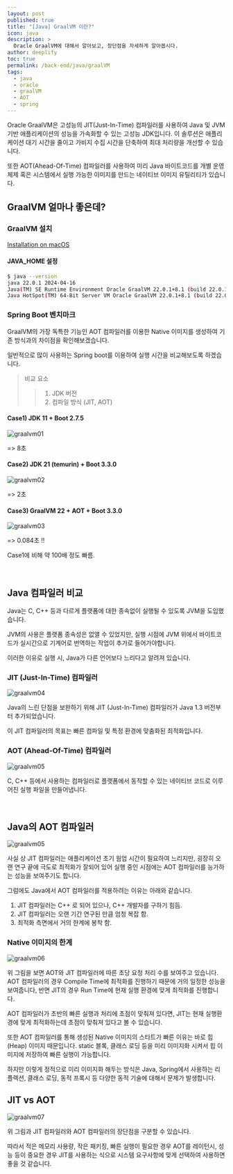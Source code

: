 ```yaml
---
layout: post
published: true
title: "[Java] GraalVM 이란?"
icon: java
description: >
  Oracle GraalVM에 대해서 알아보고, 장단점을 자세하게 알아봅시다.
author: deeplify
toc: true
permalink: /back-end/java/graalVM
tags: 
  - java
  - oracle
  - graalVM
  - AOT
  - spring
---
```


Oracle GraalVM은 고성능의 JIT(Just-In-Time) 컴파일러를 사용하여 Java 및 JVM 기반 애플리케이션의 성능을 가속화할 수 있는 고성능 JDK입니다. 이 솔루션은 애플리케이션 대기 시간을 줄이고 가비지 수집 시간을 단축하여 최대 처리량을 개선할 수 있습니다.

또한 AOT(Ahead-Of-Time) 컴파일러를 사용하여 미리 Java 바이트코드를 개별 운영체제 혹은 시스템에서 실행 가능한 이미지를 만드는 네이티브 이미지 유틸리티가 있습니다.

## GraalVM 얼마나 좋은데?

### GraalVM 설치

[Installation on macOS](https://www.graalvm.org/latest/docs/getting-started/macos/)

#### JAVA_HOME 설정

```bash
$ java --version
java 22.0.1 2024-04-16
Java(TM) SE Runtime Environment Oracle GraalVM 22.0.1+8.1 (build 22.0.1+8-jvmci-b01)
Java HotSpot(TM) 64-Bit Server VM Oracle GraalVM 22.0.1+8.1 (build 22.0.1+8-jvmci-b01, mixed mode, sharing
```

### Spring Boot 벤치마크

GraalVM의 가장 독특한 기능인 AOT 컴파일러를 이용한 Native 이미지를 생성하여 기존 방식과의 차이점을 확인해보겠습니다.

일반적으로 많이 사용하는 Spring boot를 이용하여 실행 시간을 비교해보도록 하겠습니다.

> 비교 요소
>> 1. JDK 버전
>> 2. 컴파일 방식 (JIT, AOT)

#### Case1) JDK 11 + Boot 2.7.5

![graalvm01](/assets/images/benchmark-graalvm01.png)

=> 8초

#### Case2) JDK 21 (temurin) + Boot 3.3.0

![graalvm02](/assets/images/benchmark-graalvm02.png)

=> 2초

#### Case3) GraalVM 22 + AOT + Boot 3.3.0

![graalvm03](/assets/images/benchmark-graalvm03.png)

=> 0.084초 !!

Case1에 비해 약 100배 정도 빠름.

<br/>

## Java 컴파일러 비교

Java는 C, C++ 등과 다르게 플랫폼에 대한 종속없이 실행될 수 있도록 JVM을 도입했습니다.

JVM의 사용은 플랫폼 종속성은 없앨 수 있었지만, 실행 시점에 JVM 위에서 바이트코드가 실시간으로 기계어로 번역하는 작업이 추가로 들어가야합니다.

이러한 이유로 실행 시, Java가 다른 언어보다 느리다고 알려져 있습니다.

### JIT (Just-In-Time) 컴파일러

![graalvm04](/assets/images/benchmark-graalvm04.png)

Java의 느린 단점을 보완하기 위해 JIT (Just-In-Time) 컴파일러가 Java 1.3 버전부터 추가되었습니다.

이 JIT 컴파일러의 목표는 빠른 컴파일 및 특정 환경에 맞춤화된 최적화입니다.

### AOT (Ahead-Of-Time) 컴파일러

![graalvm05](/assets/images/benchmark-graalvm03-1.png)

C, C++ 등에서 사용하는 컴파일러로 플랫폼에서 동작할 수 있는 네이티브 코드로 이루어진 실행 파일을 만들어냅니다.

<br>

## Java의 AOT 컴파일러

![graalvm05](/assets/images/benchmark-graalvm05.png)

사실 상 JIT 컴파일러는 애플리케이션 초기 웜업 시간이 필요하여 느리지만, 굉장히 오랜 연구 끝에 극도로 최적화가 잘되어 있어 실행 중인 시점에는 AOT 컴파일러를 능가하는 성능을 보여주기도 합니다.

그럼에도 Java에서 AOT 컴파일러를 적용하려는 이유는 아래와 같습니다.

1. JIT 컴파일러는 C++ 로 되어 있으나, C++ 개발자를 구하기 힘듬.
2. JIT 컴파일러는 오랜 기간 연구된 만큼 엄청 복잡 함.
3. 최적화 측면에서 거의 한계에 봉착 함.

### Native 이미지의 한계

![graalvm06](/assets/images/benchmark-graalvm06.png)

위 그림을 보면 AOT와 JIT 컴파일러에 따른 초당 요청 처리 수를 보여주고 있습니다. AOT 컴파일러의 경우 Compile Time에 최적화를 진행하기 때문에 거의 일정한 성능을 보여줍니다, 반면 JIT의 경우 Run Time에 현재 실행 환경에 맞게 최적화를 진행합니다.

AOT 컴파일러가 초반의 빠른 실행과 처리에 초점이 맞춰져 있다면, JIT는 현재 실행환경에 맞게 최적화하는데 초점이 맞춰져 있다고 볼 수 있습니다.

또한 AOT 컴파일러를 통해 생성된 Native 이미지의 스타트가 빠른 이유는 바로 힙(Heap) 이미지 때문입니다. static 블록, 클래스 로딩 등을 미리 이미지화 시켜서 힙 이미지에 저장하여 빠른 실행이 가능합니다.

하지만 이렇게 정적으로 미리 이미지화 해두는 방식은 Java, Spring에서 사용하는 리플렉션, 클래스 로딩, 동적 프록시 등 다양한 동적 기술에 대해서 문제가 발생합니다.

## JIT vs AOT

![graalvm07](/assets/images/benchmark-graalvm07.png)

위 그림과 JIT 컴파일러와 AOT 컴파일러의 장단점을 구분할 수 있습니다.

따라서 적은 메모리 사용량, 작은 패키징, 빠른 실행이 필요한 경우 AOT를 레이턴시, 성능 등이 중요한 경우 JIT를 사용하는 식으로 시스템 요구사항에 맞게 선택하여 사용하면 좋을 것 같습니다.
